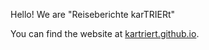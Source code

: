 Hello! We are "Reiseberichte karTRIERt"

You can find the website at [kartriert.github.io](kartriert.github.io).
